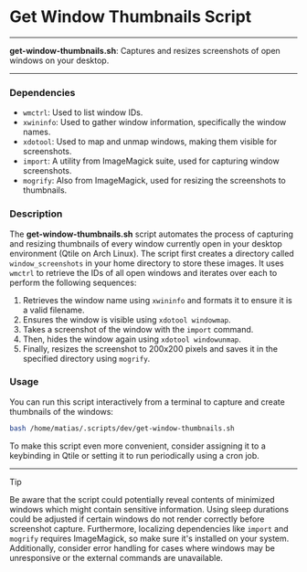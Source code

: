 # Get Window Thumbnails Script

---

**get-window-thumbnails.sh**: Captures and resizes screenshots of open windows on your desktop.

---

### Dependencies

- `wmctrl`: Used to list window IDs.
- `xwininfo`: Used to gather window information, specifically the window names.
- `xdotool`: Used to map and unmap windows, making them visible for screenshots.
- `import`: A utility from ImageMagick suite, used for capturing window screenshots.
- `mogrify`: Also from ImageMagick, used for resizing the screenshots to thumbnails.

### Description

The **get-window-thumbnails.sh** script automates the process of capturing and resizing thumbnails of every window currently open in your desktop environment (Qtile on Arch Linux). The script first creates a directory called `window_screenshots` in your home directory to store these images. It uses `wmctrl` to retrieve the IDs of all open windows and iterates over each to perform the following sequences:

1. Retrieves the window name using `xwininfo` and formats it to ensure it is a valid filename.
2. Ensures the window is visible using `xdotool windowmap`.
3. Takes a screenshot of the window with the `import` command.
4. Then, hides the window again using `xdotool windowunmap`.
5. Finally, resizes the screenshot to 200x200 pixels and saves it in the specified directory using `mogrify`.

### Usage

You can run this script interactively from a terminal to capture and create thumbnails of the windows:

```bash
bash /home/matias/.scripts/dev/get-window-thumbnails.sh
```

To make this script even more convenient, consider assigning it to a keybinding in Qtile or setting it to run periodically using a cron job.

---

> [!TIP]
> Be aware that the script could potentially reveal contents of minimized windows which might contain sensitive information. Using sleep durations could be adjusted if certain windows do not render correctly before screenshot capture. Furthermore, localizing dependencies like `import` and `mogrify` requires ImageMagick, so make sure it's installed on your system. Additionally, consider error handling for cases where windows may be unresponsive or the external commands are unavailable.